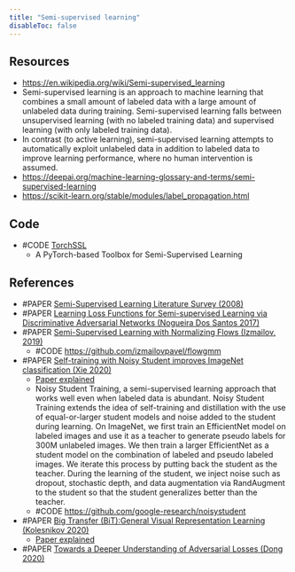 ```yaml
---
title: "Semi-supervised learning"
disableToc: false 
---
```


## Resources
- https://en.wikipedia.org/wiki/Semi-supervised_learning
- Semi-supervised learning is an approach to machine learning that combines a small amount of labeled data with a large amount of unlabeled data during training. Semi-supervised learning falls between unsupervised learning (with no labeled training data) and supervised learning (with only labeled training data).
- In contrast (to active learning), semi-supervised learning attempts to automatically exploit unlabeled data in addition to labeled data to improve learning performance, where no human intervention is assumed. 
- https://deepai.org/machine-learning-glossary-and-terms/semi-supervised-learning
- https://scikit-learn.org/stable/modules/label_propagation.html

## Code
- #CODE [TorchSSL](https://github.com/TorchSSL/TorchSSL)
	- A PyTorch-based Toolbox for Semi-Supervised Learning

## References
- #PAPER [Semi-Supervised Learning Literature Survey (2008)](http://pages.cs.wisc.edu/~jerryzhu/pub/ssl_survey.pdf)
- #PAPER [Learning Loss Functions for Semi-supervised Learning via Discriminative Adversarial Networks (Nogueira Dos Santos 2017)](https://arxiv.org/abs/1707.02198)
- #PAPER [Semi-Supervised Learning with Normalizing Flows (Izmailov, 2019)](https://arxiv.org/abs/1912.13025)
	- #CODE https://github.com/izmailovpavel/flowgmm
- #PAPER [Self-training with Noisy Student improves ImageNet classification (Xie 2020)](https://arxiv.org/abs/1911.04252)
	- [Paper explained](https://www.youtube.com/watch?v=q7PjrmGNx5A)
	- Noisy Student Training, a semi-supervised learning approach that works well even when labeled data is abundant. Noisy Student Training extends the idea of self-training and distillation with the use of equal-or-larger student models and noise added to the student during learning. On ImageNet, we first train an EfficientNet model on labeled images and use it as a teacher to generate pseudo labels for 300M unlabeled images. We then train a larger EfficientNet as a student model on the combination of labeled and pseudo labeled images. We iterate this process by putting back the student as the teacher. During the learning of the student, we inject noise such as dropout, stochastic depth, and data augmentation via RandAugment to the student so that the student generalizes better than the teacher.
	- #CODE https://github.com/google-research/noisystudent
- #PAPER [Big Transfer (BiT):General Visual Representation Learning (Kolesnikov 2020)](https://arxiv.org/abs/1912.11370)
	- [Paper explained](https://www.youtube.com/watch?v=k1GOF2jmX7c)
- #PAPER [Towards a Deeper Understanding of Adversarial Losses (Dong 2020)](https://arxiv.org/abs/1901.08753)
